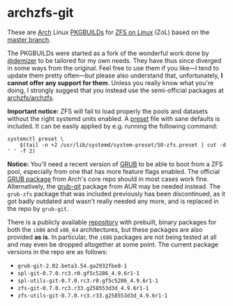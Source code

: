 # archzfs-git

These are [Arch](https://www.archlinux.org/) Linux [PKGBUILDs](https://wiki.archlinux.org/index.php/PKGBUILD) for [ZFS on Linux](http://zfsonlinux.org/) (ZoL) based on the [master branch](https://github.com/zfsonlinux/zfs).

The PKGBUILDs were started as a fork of the wonderful work done by [@demizer](https://github.com/demizer) to be tailored for my own needs. They have thus since diverged in some ways from the original. Feel free to use them if you like—I tend to update them pretty often—but please also understand that, unfortunately, **I cannot offer any support for them**. Unless you really know what you're doing, I strongly suggest that you instead use the semi-official packages at [archzfs/archzfs](https://github.com/archzfs/archzfs).

**Important notice:** ZFS will fail to load properly the pools and datasets without the right systemd units enabled. A [preset](https://www.freedesktop.org/software/systemd/man/systemd.preset.html) file with sane defaults is included. It can be easily applied by e.g. running the following command:

``` shell-script
systemctl preset \
    $(tail -n +2 /usr/lib/systemd/system-preset/50-zfs.preset | cut -d ' ' -f 2)
```
**Notice:** You'll need a recent version of [GRUB](https://www.gnu.org/software/grub/) to be able to boot from a ZFS pool, especially from one that has more feature flags enabled. The official [GRUB package](https://www.archlinux.org/packages/core/x86_64/grub/) from Arch's core repo should in most cases work fine. Alternatively, the [grub-git](https://aur.archlinux.org/packages/grub-git/) package from AUR may be needed instead. The `grub-zfs` package that was included previously has been discontinued, as it got badly outdated and wasn't really needed any more, and is replaced in the repo by `grub-git`.

There is a publicly available [repository](http://kerberia.net/archlinux/repo/archzfs-git) with prebuilt, binary packages for both the `i686` and `x86_64` architectures, but these packages are also provided **as is**. In particular, the `i686` packages are not being tested at all and may even be dropped altogether at some point. The current package versions in the repo are as follows:
* `grub-git-2.02.beta3.54.ga2932fbe8-1`
* `spl-git-0.7.0.rc3.r0.gf5c5286_4.9.6r1-1`
* `spl-utils-git-0.7.0.rc3.r0.gf5c5286_4.9.6r1-1`
* `zfs-git-0.7.0.rc3.r33.g258553d3d_4.9.6r1-1`
* `zfs-utils-git-0.7.0.rc3.r33.g258553d3d_4.9.6r1-1`
